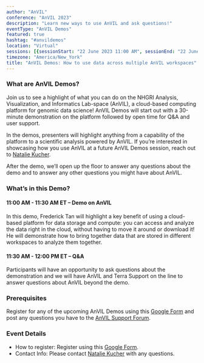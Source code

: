 ```yaml
---
author: "AnVIL"
conference: "AnVIL 2023"
description: "Learn new ways to use AnVIL and ask questions!"
eventType: "AnVIL Demos"
featured: true
hashtag: "#anvildemos"
location: "Virtual"
sessions: [{sessionStart: "22 June 2023 11:00 AM", sessionEnd: "22 June 2023 12:00 PM"}]
timezone: "America/New_York"
title: "AnVIL Demos: How to use data across multiple AnVIL workspaces"
---
```


<event-hero></event-hero>

### What are AnVIL Demos?

Join us to see a highlight of what you can do on the NHGRI Analysis, Visualization, and Informatics Lab-space (AnVIL), a cloud-based computing platform for genomic data science! AnVIL Demos will start out with a 30-minute demonstration on the platform followed by open time for Q&A and user support.

In the demos, presenters will highlight anything from a capability of the platform to a scientific analysis powered by AnVIL. If you’re interested in showcasing how you use AnVIL at a future AnVIL Demos session, reach out to [Natalie Kucher](mailto:nkucher3@jhu.edu).

After the demo, we’ll open up the floor to answer any questions about the demo and to answer any other questions you might have about AnVIL.

### What’s in this Demo?
#### 11:00 AM - 11:30 AM ET – Demo on AnVIL

In this demo, Frederick Tan will highlight a key benefit of using a cloud-based platform for data storage and compute: you can access and analyze the data right in the cloud, without having to move it around or download it! He will demonstrate how to bring together data that are stored in different workspaces to analyze them together.

#### 11:30 AM - 12:00 PM ET – Q&A

Participants will have an opportunity to ask questions about the demonstration and we will have AnVIL and Terra Support on the line to answer questions about AnVIL beyond the demo.

### Prerequisites

Register for any of the upcoming AnVIL Demos using this [Google Form](https://forms.gle/7CcaLE9AM7FrYqpP7) and post any questions you have to the [AnVIL Support Forum](https://help.anvilproject.org/).

### Event Details

- How to register: Register using this [Google Form](https://forms.gle/7CcaLE9AM7FrYqpP7).
- Contact Info: Please contact [Natalie Kucher](mailto:nkucher3@jhu.edu) with any questions.
